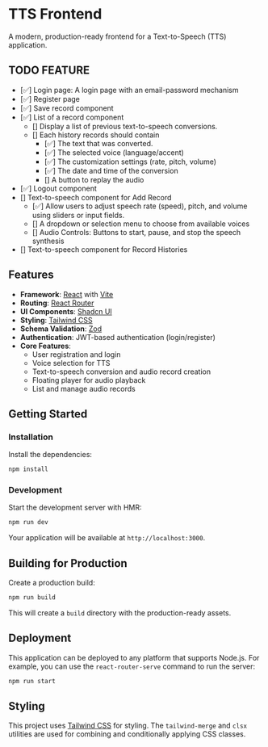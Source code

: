# TTS Frontend

A modern, production-ready frontend for a Text-to-Speech (TTS) application.

## TODO FEATURE
- [✅] Login page: A login page with an email-password mechanism
- [✅] Register page
- [✅] Save record component
- [✅] List of a record component
  - [] Display a list of previous text-to-speech conversions.
  - [] Each history records should contain
    - [✅] The text that was converted.
    - [✅] The selected voice (language/accent)
    - [✅] The customization settings (rate, pitch, volume)
    - [✅] The date and time of the conversion
    - [] A button to replay the audio
- [✅] Logout component
- [] Text-to-speech component for Add Record
  - [✅] Allow users to adjust speech rate (speed), pitch, and volume using
    sliders or input fields.
  - [] A dropdown or selection menu to choose from available voices
  - [] Audio Controls: Buttons to start, pause, and stop the speech synthesis
- [] Text-to-speech component for Record Histories

## Features

- **Framework**: [React](https://react.dev/) with [Vite](https://vitejs.dev/)
- **Routing**: [React Router](https://reactrouter.com/)
- **UI Components**: [Shadcn UI](https://ui.shadcn.com/)
- **Styling**: [Tailwind CSS](https://tailwindcss.com/)
- **Schema Validation**: [Zod](https://zod.dev/)
- **Authentication**: JWT-based authentication (login/register)
- **Core Features**:
    - User registration and login
    - Voice selection for TTS
    - Text-to-speech conversion and audio record creation
    - Floating player for audio playback
    - List and manage audio records

## Getting Started

### Installation

Install the dependencies:

```bash
npm install
```

### Development

Start the development server with HMR:

```bash
npm run dev
```

Your application will be available at `http://localhost:3000`.

## Building for Production

Create a production build:

```bash
npm run build
```

This will create a `build` directory with the production-ready assets.

## Deployment

This application can be deployed to any platform that supports Node.js. For example, you can use the `react-router-serve` command to run the server:

```bash
npm run start
```

## Styling

This project uses [Tailwind CSS](https://tailwindcss.com/) for styling. The `tailwind-merge` and `clsx` utilities are used for combining and conditionally applying CSS classes.

